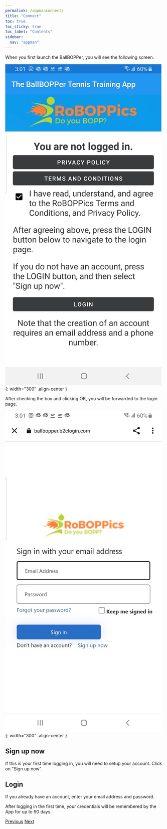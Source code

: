 ```yaml
---
permalink: /appmanconnect/
title: "Connect"
toc: true
toc_sticky: true
toc_label: "Contents"
sidebar:
  nav: "appman"
---
```


When you first launch the BallBOPPer, you will see the following screen.

![Connect Alert Image](../assets/images/Prelogin500.jpg){: width="300" .align-center } 

After checking the box and clicking OK, you will be forwarded to the login page.

![Connect Image](../assets/images/Login500.jpg){: width="300" .align-center } 

## Sign up now
If this is your first time logging in, you will need to setup your account. Click on "Sign up now".

## Login
If you already have an account, enter your email address and password.

After logging in the first time, your credentials will be remembered by the App for up to 90 days.

  <nav class="pagination">
      <a href="/BallBOPPer/appmanintro/" class="pagination--pager" title="Introduction">Previous</a>
      <a href="/BallBOPPer/patternLibraries/" class="pagination--pager" title="Pattern Libraries">Next</a> 
  </nav>
